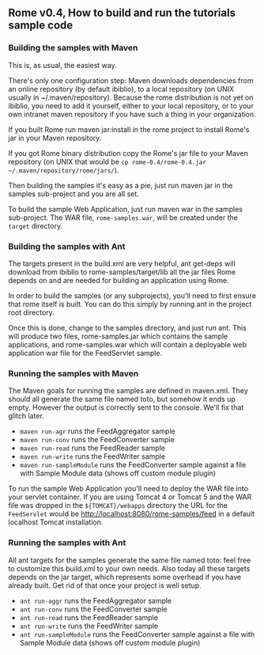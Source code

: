 ## Rome v0.4, How to build and run the tutorials sample code

### Building the samples with Maven

This is, as usual, the easiest way.

There\'s only one configuration step: Maven downloads dependencies from
an online repository (by default ibiblio), to a local repository (on
UNIX usually in \~/.maven/repository). Because the rome distribution is
not yet on ibiblio, you need to add it yourself, either to your local
repository, or to your own intranet maven repository if you have such a
thing in your organization.

If you built Rome run maven jar:install in the rome project to install
Rome\'s jar in your Maven repository.

If you got Rome binary distribution copy the Rome\'s jar file to your
Maven repository (on UNIX that would be
`cp rome-0.4/rome-0.4.jar   ~/.maven/repository/rome/jars/`).

Then building the samples it\'s easy as a pie, just run maven jar in the
samples sub-project and you are all set.

To build the sample Web Application, just run maven war in the samples
sub-project. The WAR file, `rome-samples.war`, will be created under the
`target` directory.

### Building the samples with Ant

The targets present in the build.xml are very helpful, ant get-deps will
download from ibiblio to rome-samples/target/lib all the jar files Rome
depends on and are needed for building an application using Rome.

In order to build the samples (or any subprojects), you\'ll need to
first ensure that rome itself is built. You can do this simply by
running ant in the project root directory.

Once this is done, change to the samples directory, and just run ant.
This will produce two files, rome-samples.jar which contains the sample
applications, and rome-samples.war which will contain a deployable web
application war file for the FeedServlet sample.

### Running the samples with Maven

The Maven goals for running the samples are defined in maven.xml. They
should all generate the same file named toto, but somehow it ends up
empty. However the output is correctly sent to the console. We\'ll fix
that glitch later.

-   `maven run-agr` runs the FeedAggregator sample
-   `maven run-conv` runs the FeedConverter sample
-   `maven run-read` runs the FeedReader sample
-   `maven run-write` runs the FeedWriter sample
-   `maven run-sampleModule` runs the FeedConverter sample against a
    file with Sample Module data (shows off custom module plugin)

To run the sample Web Application you\'ll need to deploy the WAR file
into your servlet container. If you are using Tomcat 4 or Tomcat 5 and
the WAR file was dropped in the `${TOMCAT}/webapps` directory the URL
for the `FeedServlet` would be
[http://localhost:8080/rome-samples/feed](http://localhost:8080/rome-samples/feed)
in a default localhost Tomcat installation.

### Running the samples with Ant

All ant targets for the samples generate the same file named toto: feel
free to customize this build.xml to your own needs. Also today all these
targets depends on the jar target, which represents some overhead if you
have already built. Get rid of that once your project is well setup.

-   `ant run-aggr` runs the FeedAggregator sample
-   `ant run-conv` runs the FeedConverter sample
-   `ant run-read` runs the FeedReader sample
-   `ant run-write` runs the FeedWriter sample
-   `ant run-sampleModule` runs the FeedConverter sample against a file
    with Sample Module data (shows off custom module plugin)
